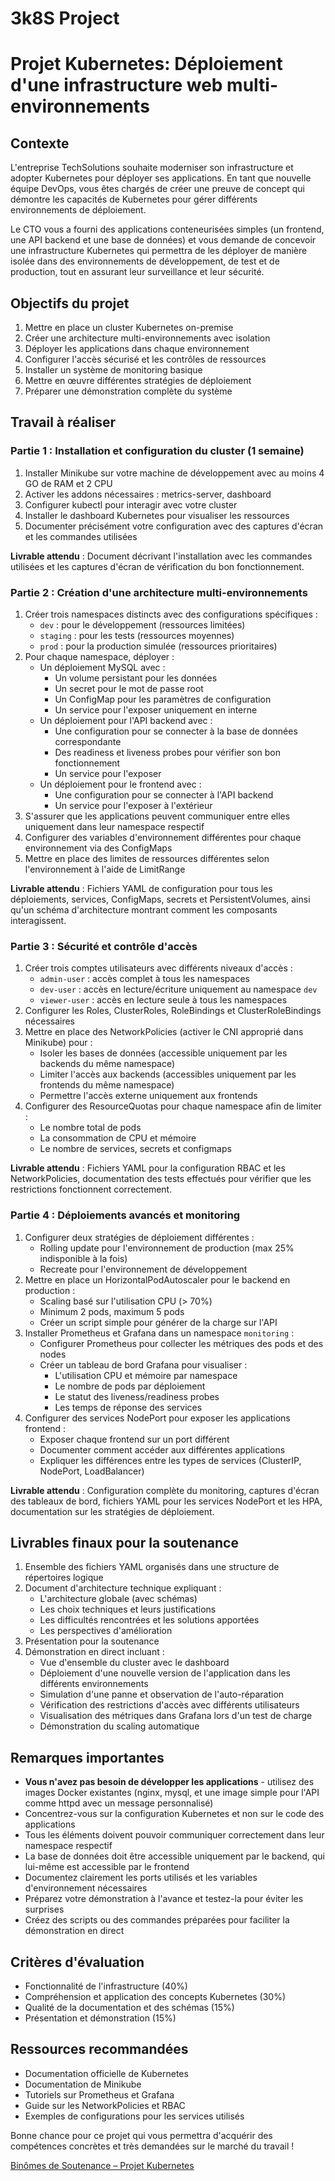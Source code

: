 # 3k8S Project

# Projet Kubernetes: Déploiement d'une infrastructure web multi-environnements

## Contexte

L'entreprise TechSolutions souhaite moderniser son infrastructure et adopter Kubernetes pour déployer ses applications. En tant que nouvelle équipe DevOps, vous êtes chargés de créer une preuve de concept qui démontre les capacités de Kubernetes pour gérer différents environnements de déploiement.

Le CTO vous a fourni des applications conteneurisées simples (un frontend, une API backend et une base de données) et vous demande de concevoir une infrastructure Kubernetes qui permettra de les déployer de manière isolée dans des environnements de développement, de test et de production, tout en assurant leur surveillance et leur sécurité.

## Objectifs du projet

1. Mettre en place un cluster Kubernetes on-premise
2. Créer une architecture multi-environnements avec isolation
3. Déployer les applications dans chaque environnement
4. Configurer l'accès sécurisé et les contrôles de ressources
5. Installer un système de monitoring basique
6. Mettre en œuvre différentes stratégies de déploiement
7. Préparer une démonstration complète du système

## Travail à réaliser

### Partie 1 : Installation et configuration du cluster (1 semaine)

1. Installer Minikube sur votre machine de développement avec au moins 4 GO de RAM et 2 CPU
2. Activer les addons nécessaires : metrics-server, dashboard
3. Configurer kubectl pour interagir avec votre cluster
4. Installer le dashboard Kubernetes pour visualiser les ressources
5. Documenter précisément votre configuration avec des captures d'écran et les commandes utilisées

**Livrable attendu** : Document décrivant l'installation avec les commandes utilisées et les captures d'écran de vérification du bon fonctionnement.

### Partie 2 : Création d'une architecture multi-environnements

1. Créer trois namespaces distincts avec des configurations spécifiques :
    - `dev` : pour le développement (ressources limitées)
    - `staging` : pour les tests (ressources moyennes)
    - `prod` : pour la production simulée (ressources prioritaires)
2. Pour chaque namespace, déployer :
    - Un déploiement MySQL avec :
        - Un volume persistant pour les données
        - Un secret pour le mot de passe root
        - Un ConfigMap pour les paramètres de configuration
        - Un service pour l'exposer uniquement en interne
    - Un déploiement pour l'API backend avec :
        - Une configuration pour se connecter à la base de données correspondante
        - Des readiness et liveness probes pour vérifier son bon fonctionnement
        - Un service pour l'exposer
    - Un déploiement pour le frontend avec :
        - Une configuration pour se connecter à l'API backend
        - Un service pour l'exposer à l'extérieur
3. S'assurer que les applications peuvent communiquer entre elles uniquement dans leur namespace respectif
4. Configurer des variables d'environnement différentes pour chaque environnement via des ConfigMaps
5. Mettre en place des limites de ressources différentes selon l'environnement à l'aide de LimitRange

**Livrable attendu** : Fichiers YAML de configuration pour tous les déploiements, services, ConfigMaps, secrets et PersistentVolumes, ainsi qu'un schéma d'architecture montrant comment les composants interagissent.

### Partie 3 : Sécurité et contrôle d'accès

1. Créer trois comptes utilisateurs avec différents niveaux d'accès :
    - `admin-user` : accès complet à tous les namespaces
    - `dev-user` : accès en lecture/écriture uniquement au namespace `dev`
    - `viewer-user` : accès en lecture seule à tous les namespaces
2. Configurer les Roles, ClusterRoles, RoleBindings et ClusterRoleBindings nécessaires
3. Mettre en place des NetworkPolicies (activer le CNI approprié dans Minikube) pour :
    - Isoler les bases de données (accessible uniquement par les backends du même namespace)
    - Limiter l'accès aux backends (accessibles uniquement par les frontends du même namespace)
    - Permettre l'accès externe uniquement aux frontends
4. Configurer des ResourceQuotas pour chaque namespace afin de limiter :
    - Le nombre total de pods
    - La consommation de CPU et mémoire
    - Le nombre de services, secrets et configmaps

**Livrable attendu** : Fichiers YAML pour la configuration RBAC et les NetworkPolicies, documentation des tests effectués pour vérifier que les restrictions fonctionnent correctement.

### Partie 4 : Déploiements avancés et monitoring

1. Configurer deux stratégies de déploiement différentes :
    - Rolling update pour l'environnement de production (max 25% indisponible à la fois)
    - Recreate pour l'environnement de développement
2. Mettre en place un HorizontalPodAutoscaler pour le backend en production :
    - Scaling basé sur l'utilisation CPU (> 70%)
    - Minimum 2 pods, maximum 5 pods
    - Créer un script simple pour générer de la charge sur l'API
3. Installer Prometheus et Grafana dans un namespace `monitoring` :
    - Configurer Prometheus pour collecter les métriques des pods et des nodes
    - Créer un tableau de bord Grafana pour visualiser :
        - L'utilisation CPU et mémoire par namespace
        - Le nombre de pods par déploiement
        - Le statut des liveness/readiness probes
        - Les temps de réponse des services
4. Configurer des services NodePort pour exposer les applications frontend :
    - Exposer chaque frontend sur un port différent
    - Documenter comment accéder aux différentes applications
    - Expliquer les différences entre les types de services (ClusterIP, NodePort, LoadBalancer)

**Livrable attendu** : Configuration complète du monitoring, captures d'écran des tableaux de bord, fichiers YAML pour les services NodePort et les HPA, documentation sur les stratégies de déploiement.

## Livrables finaux pour la soutenance

1. Ensemble des fichiers YAML organisés dans une structure de répertoires logique
2. Document d'architecture technique expliquant :
    - L'architecture globale (avec schémas)
    - Les choix techniques et leurs justifications
    - Les difficultés rencontrées et les solutions apportées
    - Les perspectives d'amélioration
3. Présentation pour la soutenance
4. Démonstration en direct incluant :
    - Vue d'ensemble du cluster avec le dashboard
    - Déploiement d'une nouvelle version de l'application dans les différents environnements
    - Simulation d'une panne et observation de l'auto-réparation
    - Vérification des restrictions d'accès avec différents utilisateurs
    - Visualisation des métriques dans Grafana lors d'un test de charge
    - Démonstration du scaling automatique

## Remarques importantes

- **Vous n'avez pas besoin de développer les applications** - utilisez des images Docker existantes (nginx, mysql, et une image simple pour l'API comme httpd avec un message personnalisé)
- Concentrez-vous sur la configuration Kubernetes et non sur le code des applications
- Tous les éléments doivent pouvoir communiquer correctement dans leur namespace respectif
- La base de données doit être accessible uniquement par le backend, qui lui-même est accessible par le frontend
- Documentez clairement les ports utilisés et les variables d'environnement nécessaires
- Préparez votre démonstration à l'avance et testez-la pour éviter les surprises
- Créez des scripts ou des commandes préparées pour faciliter la démonstration en direct

## Critères d'évaluation

- Fonctionnalité de l'infrastructure (40%)
- Compréhension et application des concepts Kubernetes (30%)
- Qualité de la documentation et des schémas (15%)
- Présentation et démonstration (15%)

## Ressources recommandées

- Documentation officielle de Kubernetes
- Documentation de Minikube
- Tutoriels sur Prometheus et Grafana
- Guide sur les NetworkPolicies et RBAC
- Exemples de configurations pour les services utilisés

Bonne chance pour ce projet qui vous permettra d'acquérir des compétences concrètes et très demandées sur le marché du travail !

[Binômes de Soutenance – Projet Kubernetes](https://www.notion.so/Bin-mes-de-Soutenance-Projet-Kubernetes-1d57107ac6bc80069b47d453dbd60229?pvs=21)